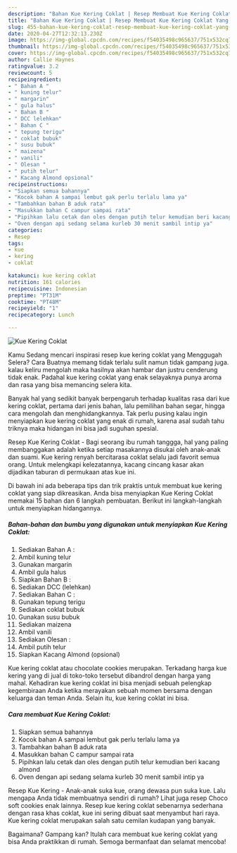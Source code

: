 ```yaml
---
description: "Bahan Kue Kering Coklat | Resep Membuat Kue Kering Coklat Yang Enak Banget"
title: "Bahan Kue Kering Coklat | Resep Membuat Kue Kering Coklat Yang Enak Banget"
slug: 455-bahan-kue-kering-coklat-resep-membuat-kue-kering-coklat-yang-enak-banget
date: 2020-04-27T12:32:13.230Z
image: https://img-global.cpcdn.com/recipes/f54035498c965637/751x532cq70/kue-kering-coklat-foto-resep-utama.jpg
thumbnail: https://img-global.cpcdn.com/recipes/f54035498c965637/751x532cq70/kue-kering-coklat-foto-resep-utama.jpg
cover: https://img-global.cpcdn.com/recipes/f54035498c965637/751x532cq70/kue-kering-coklat-foto-resep-utama.jpg
author: Callie Haynes
ratingvalue: 3.2
reviewcount: 5
recipeingredient:
- " Bahan A "
- " kuning telur"
- " margarin"
- " gula halus"
- " Bahan B "
- " DCC lelehkan"
- " Bahan C "
- " tepung terigu"
- " coklat bubuk"
- " susu bubuk"
- " maizena"
- " vanili"
- " Olesan "
- " putih telur"
- " Kacang Almond opsional"
recipeinstructions:
- "Siapkan semua bahannya"
- "Kocok bahan A sampai lembut gak perlu terlalu lama ya"
- "Tambahkan bahan B aduk rata"
- "Masukkan bahan C campur sampai rata"
- "Pipihkan lalu cetak dan oles dengan putih telur kemudian beri kacang almond"
- "Oven dengan api sedang selama kurleb 30 menit sambil intip ya"
categories:
- Resep
tags:
- kue
- kering
- coklat

katakunci: kue kering coklat 
nutrition: 161 calories
recipecuisine: Indonesian
preptime: "PT31M"
cooktime: "PT48M"
recipeyield: "1"
recipecategory: Lunch

---
```



![Kue Kering Coklat](https://img-global.cpcdn.com/recipes/f54035498c965637/751x532cq70/kue-kering-coklat-foto-resep-utama.jpg)

Kamu Sedang mencari inspirasi resep kue kering coklat yang Menggugah Selera? Cara Buatnya memang tidak terlalu sulit namun tidak gampang juga. kalau keliru mengolah maka hasilnya akan hambar dan justru cenderung tidak enak. Padahal kue kering coklat yang enak selayaknya punya aroma dan rasa yang bisa memancing selera kita.

Banyak hal yang sedikit banyak berpengaruh terhadap kualitas rasa dari kue kering coklat, pertama dari jenis bahan, lalu pemilihan bahan segar, hingga cara mengolah dan menghidangkannya. Tak perlu pusing kalau ingin menyiapkan kue kering coklat yang enak di rumah, karena asal sudah tahu triknya maka hidangan ini bisa jadi suguhan spesial.

Resep Kue Kering Coklat - Bagi seorang ibu rumah tanggga, hal yang paling membanggakan adalah ketika setiap masakannya disukai oleh anak-anak dan suami. Kue kering renyah bercitarasa coklat selalu jadi favorit semua orang. Untuk melengkapi kelezatannya, kacang cincang kasar akan dijadikan taburan di permukaan atas kue ini.


Di bawah ini ada beberapa tips dan trik praktis untuk membuat kue kering coklat yang siap dikreasikan. Anda bisa menyiapkan Kue Kering Coklat memakai 15 bahan dan 6 langkah pembuatan. Berikut ini langkah-langkah untuk menyiapkan hidangannya.

<!--inarticleads1-->

##### Bahan-bahan dan bumbu yang digunakan untuk menyiapkan Kue Kering Coklat:

1. Sediakan  Bahan A :
1. Ambil  kuning telur
1. Gunakan  margarin
1. Ambil  gula halus
1. Siapkan  Bahan B :
1. Sediakan  DCC (lelehkan)
1. Sediakan  Bahan C :
1. Gunakan  tepung terigu
1. Sediakan  coklat bubuk
1. Gunakan  susu bubuk
1. Sediakan  maizena
1. Ambil  vanili
1. Sediakan  Olesan :
1. Ambil  putih telur
1. Siapkan  Kacang Almond (opsional)


Kue kering coklat atau chocolate cookies merupakan. Terkadang harga kue kering yang di jual di toko-toko tersebut dibandrol dengan harga yang mahal. Kehadiran kue kering coklat ini bisa menjadi sebuah pelengkap kegembiraan Anda ketika merayakan sebuah momen bersama dengan keluarga dan teman Anda. Selain itu, kue kering coklat ini bisa. 

<!--inarticleads2-->

##### Cara membuat Kue Kering Coklat:

1. Siapkan semua bahannya
1. Kocok bahan A sampai lembut gak perlu terlalu lama ya
1. Tambahkan bahan B aduk rata
1. Masukkan bahan C campur sampai rata
1. Pipihkan lalu cetak dan oles dengan putih telur kemudian beri kacang almond
1. Oven dengan api sedang selama kurleb 30 menit sambil intip ya


Resep Kue Kering - Anak-anak suka kue, orang dewasa pun suka kue. Lalu mengapa Anda tidak membuatnya sendiri di rumah? Lihat juga resep Choco soft cookies enak lainnya. Resep kue kering coklat sebenarnya sederhana dengan rasa khas coklat, kue ini sering dibuat saat menyambut hari raya. Kue kering coklat merupakan salah satu cemilan kudapan yang banyak. 

Bagaimana? Gampang kan? Itulah cara membuat kue kering coklat yang bisa Anda praktikkan di rumah. Semoga bermanfaat dan selamat mencoba!
